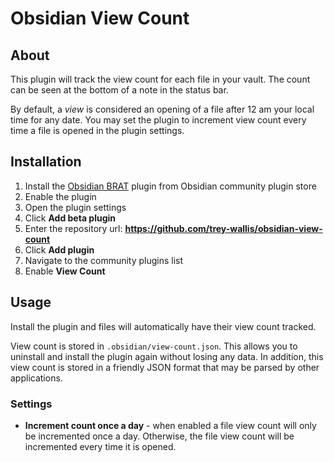 # Obsidian View Count

## About

This plugin will track the view count for each file in your vault. The count can be seen at the bottom of a note in the status bar.

By default, a _view_ is considered an opening of a file after 12 am your local time for any date. You may set the plugin to increment view count every time a file is opened in the plugin settings.

## Installation

1. Install the [Obsidian BRAT](https://github.com/TfTHacker/obsidian42-brat) plugin from Obsidian community plugin store
2. Enable the plugin
3. Open the plugin settings
4. Click **Add beta plugin**
5. Enter the repository url: **https://github.com/trey-wallis/obsidian-view-count**
6. Click **Add plugin**
7. Navigate to the community plugins list
8. Enable **View Count**

## Usage

Install the plugin and files will automatically have their view count tracked.

View count is stored in `.obsidian/view-count.json`. This allows you to uninstall and install the plugin again without losing any data. In addition, this view count is stored in a friendly JSON format that may be parsed by other applications.

### Settings

-   **Increment count once a day** - when enabled a file view count will only be incremented once a day. Otherwise, the file view count will be incremented every time it is opened.
